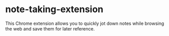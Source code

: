 # note-taking-extension
This Chrome extension allows you to quickly jot down notes while browsing the web and save them for later reference.
